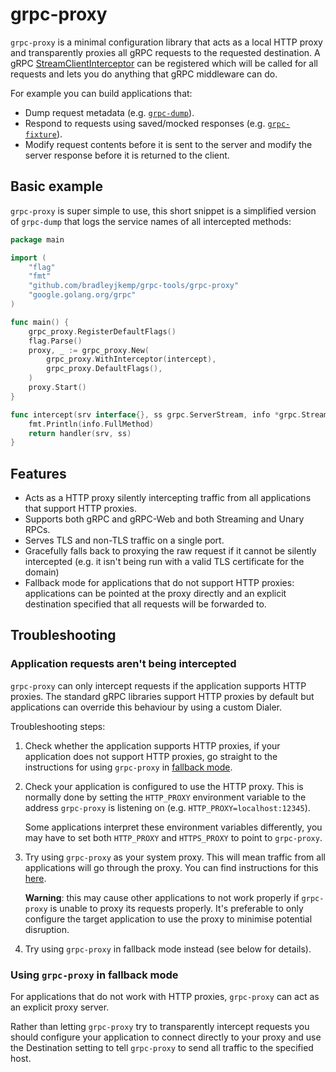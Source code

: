 # grpc-proxy

`grpc-proxy` is a minimal configuration library that acts as a local HTTP proxy and transparently proxies all gRPC requests to the requested destination. A gRPC [StreamClientInterceptor](https://godoc.org/google.golang.org/grpc#StreamClientInterceptor) can be registered which will be called for all requests and lets you do anything that gRPC middleware can do.

For example you can build applications that:
* Dump request metadata (e.g. [`grpc-dump`](../grpc-dump/README.md)).
* Respond to requests using saved/mocked responses (e.g. [`grpc-fixture`](../grpc-fixture/README.md)).
* Modify request contents before it is sent to the server and modify the server response before it is returned to the client.

## Basic example

`grpc-proxy` is super simple to use, this short snippet is a simplified version of `grpc-dump` that logs the service names of all intercepted methods:

```go
package main

import (
	"flag"
	"fmt"
	"github.com/bradleyjkemp/grpc-tools/grpc-proxy"
	"google.golang.org/grpc"
)

func main() {
	grpc_proxy.RegisterDefaultFlags()
	flag.Parse()
	proxy, _ := grpc_proxy.New(
        grpc_proxy.WithInterceptor(intercept),
        grpc_proxy.DefaultFlags(),
    )
    proxy.Start()
}

func intercept(srv interface{}, ss grpc.ServerStream, info *grpc.StreamServerInfo, handler grpc.StreamHandler) error {
	fmt.Println(info.FullMethod)
	return handler(srv, ss)
}
```

## Features

* Acts as a HTTP proxy silently intercepting traffic from all applications that support HTTP proxies.
* Supports both gRPC and gRPC-Web and both Streaming and Unary RPCs.
* Serves TLS and non-TLS traffic on a single port.
* Gracefully falls back to proxying the raw request if it cannot be silently intercepted (e.g. it isn't being run with a valid TLS certificate for the domain)
* Fallback mode for applications that do not support HTTP proxies: applications can be pointed at the proxy directly and an explicit destination specified that all requests will be forwarded to.

## Troubleshooting

### Application requests aren't being intercepted

`grpc-proxy` can only intercept requests if the application supports HTTP proxies. The standard gRPC libraries support HTTP proxies by default but applications can override this behaviour by using a custom Dialer.

Troubleshooting steps:
1. Check whether the application supports HTTP proxies, if your application does not support HTTP proxies, go straight to the instructions for using `grpc-proxy` in [fallback mode](#using-grpc-proxy-in-fallback-mode).
1. Check your application is configured to use the HTTP proxy. This is normally done by setting the `HTTP_PROXY` environment variable to the address `grpc-proxy` is listening on (e.g. `HTTP_PROXY=localhost:12345`).

    Some applications interpret these environment variables differently, you may have to set both `HTTP_PROXY` and `HTTPS_PROXY` to point to `grpc-proxy`.
1. Try using `grpc-proxy` as your system proxy. This will mean traffic from all applications will go through the proxy. You can find instructions for this [here](https://software.intel.com/en-us/articles/how-to-set-system-proxy).

    **Warning**: this may cause other applications to not work properly if `grpc-proxy` is unable to proxy its requests properly. It's preferable to only configure the target application to use the proxy to minimise potential disruption.
1. Try using `grpc-proxy` in fallback mode instead (see below for details).

### Using `grpc-proxy` in fallback mode

For applications that do not work with HTTP proxies, `grpc-proxy` can act as an explicit proxy server.

Rather than letting `grpc-proxy` try to transparently intercept requests you should configure your application to connect directly to your proxy and use the Destination setting to tell `grpc-proxy` to send all traffic to the specified host.
